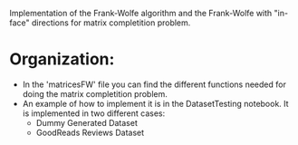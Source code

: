 Implementation of the Frank-Wolfe algorithm and the Frank-Wolfe with "in-face" directions for matrix completition problem.

# Organization:
* In the 'matricesFW' file you can find the different functions needed for doing the matrix completition problem.
* An example of how to implement it is in the DatasetTesting notebook. It is implemented in two different cases:
    - Dummy Generated Dataset
    - GoodReads Reviews Dataset

